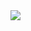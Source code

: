 <a href="https://portal.azure.com/#create/Microsoft.Template/uri/https%3A%2F%2Fraw.githubusercontent.com%2Fmarkgar%2Fbi-experience-student-vm-deployment%2Fmaster%2Fmaster%2Fazuredeploy.json" target="_blank">
    <img src="http://azuredeploy.net/deploybutton.png"/>
</a>
